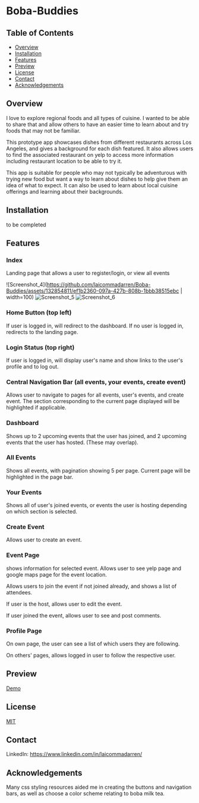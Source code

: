 # Boba-Buddies

## Table of Contents

- [Overview](#overview)
- [Installation](#installation)
- [Features](#features)
- [Preview](#preview)
- [License](#license)
- [Contact](#contact)
- [Acknowledgements](#acknowledgements)
  
## Overview

I love to explore regional foods and all types of cuisine. I wanted to be able to share that and allow others to have an easier time to learn about and try foods that may not be familiar.

This prototype app showcases dishes from different restaurants across Los Angeles, and gives a background for each dish featured. It also allows users to find the associated restaurant on yelp to access more information including restaurant location to be able to try it.

This app is suitable for people who may not typically be adventurous with trying new food but want a way to learn about dishes to help give them an idea of what to expect. It can also be used to learn about local cuisine offerings and learning about their backgrounds.

## Installation

to be completed

## Features

### Index

Landing page that allows a user to register/login, or view all events

![Screenshot_4](https://github.com/laicommadarren/Boba-Buddies/assets/132854811/ef1b2360-097a-427b-808b-1bbb38515ebc | width=100)
![Screenshot_5](https://github.com/laicommadarren/Boba-Buddies/assets/132854811/5a380694-aaa7-4202-8642-38988eb76554)
![Screenshot_6](https://github.com/laicommadarren/Boba-Buddies/assets/132854811/7a6c590d-234c-4b7d-afa4-f518c9facaf1)


### Home Button (top left)

If user is logged in, will redirect to the dashboard. If no user is logged in, redirects to the landing page.

### Login Status (top right)

If user is logged in, will display user's name and show links to the user's profile and to log out.

### Central Navigation Bar (all events, your events, create event)

Allows user to navigate to pages for all events, user's events, and create event. The section corresponding to the current page displayed will be highlighted if applicable.

### Dashboard

Shows up to 2 upcoming events that the user has joined, and 2 upcoming events that the user has hosted. (These may overlap).

### All Events

Shows all events, with pagination showing 5 per page. Current page will be highlighted in the page bar.

### Your Events

Shows all of user's joined events, or events the user is hosting depending on which section is selected.

### Create Event

Allows user to create an event.

### Event Page

shows information for selected event. Allows user to see yelp page and google maps page for the event location.

Allows users to join the event if not joined already, and shows a list of attendees. 

If user is the host, allows user to edit the event. 

If user joined the event, allows user to see and post comments.

### Profile Page

On own page, the user can see a list of which users they are following.

On others' pages, allows logged in user to follow the respective user.


## Preview

[Demo](https://youtu.be/WvSD9MsWFtc)

## License

[MIT](https://choosealicense.com/licenses/mit/)

## Contact

LinkedIn:
https://www.linkedin.com/in/laicommadarren/

## Acknowledgements
Many css styling resources aided me in creating the buttons and navigation bars, as well as choose a color scheme relating to boba milk tea. 
